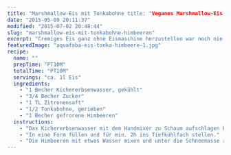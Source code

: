 ```yaml
---
title: "Marshmallow-Eis mit Tonkabohne title: "Veganes Marshmallow-Eis mit Tonkabohne title: "Marshmallow-Eis mit Tonkabohne & Himbeeren" Himbeeren" Himbeeren" Himbeeren"
date: "2015-05-09 20:11:37"
modified: "2015-07-02 20:48:44"
slug: "marshmallow-eis-mit-tonkabohne-himbeeren"
excerpt: "Cremiges Eis ganz ohne Eismaschine herzustellen war noch nie so einfach! Ihr werdet überrascht sein, wie sich leckeres, veganes Eis mit Aquafaba zaubern lässt."
featuredImage: "aquafaba-eis-tonka-himbeere-1.jpg"
recipe:
  name: ""
  prepTime: "PT10M"
  totalTime: "PT10M"
  servings: "ca. 1l Eis"
  ingredients:
    - "1 Becher Kichererbsenwasser, gekühlt"
    - "3/4 Becher Zucker"
    - "1 TL Zitronensaft"
    - "1/2 Tonkabohne, gerieben"
    - "1 Becher gefrorene Himbeeren"
  instructions:
    - "Das Kichererbsenwasser mit dem Handmixer zu Schaum aufschlagen bis sich die ersten festen Spitzen zeigen. Den Zucker langsam einrieseln lassen und den Zitronensaft und die Tonkabohne dazugeben, dabei weiterschlagen bis die Masse zu einem richtig festen Schnee geworden ist."
    - "In eine Form füllen und für min. 2h ins Tiefkühlfach stellen."
    - "Die Himbeeren mit etwas Wasser mixen und unter die Schneemasse rühren und wieder für einige Stunden einfrieren vor dem Genuss."
---
```



